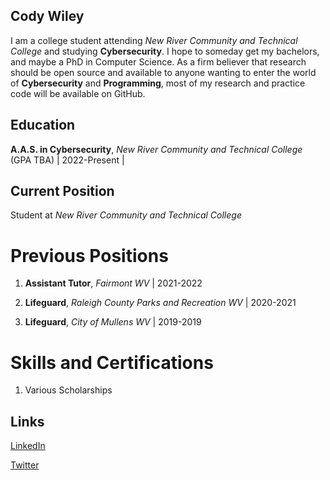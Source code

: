 ## Cody Wiley

I am a college student attending _New River Community and Technical College_ and studying **Cybersecurity**. I hope to someday get my bachelors, and maybe a PhD in Computer Science. As a firm believer that research should be open source and available to anyone wanting to enter the world of **Cybersecurity** and **Programming**, most of my research and practice code will be available on GitHub.

## Education

**A.A.S. in Cybersecurity**, *New River Community and Technical College* (GPA TBA) | 2022-Present | 


## Current Position

Student at *New River Community and Technical College*


# Previous Positions

1. **Assistant Tutor**, *Fairmont WV* | 2021-2022

2. **Lifeguard**, *Raleigh County Parks and Recreation WV* | 2020-2021

3. **Lifeguard**, *City of Mullens WV* | 2019-2019


# Skills and Certifications

1. Various Scholarships

## Links

[LinkedIn](https://www.linkedin.com/in/cody-wiley-30b678209/)

[Twitter](https://twitter.com/cwiley2002)


